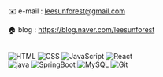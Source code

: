 ✉️ e-mail : leesunforest@gmail.com

🏠 blog : https://blog.naver.com/leesunforest

<br>
<img alt="HTML" src="https://img.shields.io/badge/HTML5-E34F26?style=for-the-badge&logo=HTML5&logoColor=white"> <img alt="CSS" src="https://img.shields.io/badge/CSS3-1572B6?style=for-the-badge&logo=CSS3&logoColor=white"> <img alt="JavaScript" src="https://img.shields.io/badge/JavaScript-F7DF1E?style=for-the-badge&logo=JavaScript&logoColor=white"> <img alt="React" src="https://img.shields.io/badge/React-61DAFB?style=for-the-badge&logo=React&logoColor=white">
<br>
<img alt="java" src="https://img.shields.io/badge/java-007396?style=for-the-badge&logo=OpenJDK&logoColor=white"> <img alt="SpringBoot" src="https://img.shields.io/badge/springboot-6DB33F?style=for-the-badge&logo=springboot&logoColor=white"> <img alt="MySQL" src="https://img.shields.io/badge/MySQL-4479A1?style=for-the-badge&logo=MySQL&logoColor=white">  <img alt="Git" src="https://img.shields.io/badge/GitHub-000000?style=for-the-badge&logo=GitHub&logoColor=white"> 
